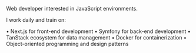 Web developer interested in JavaScript environments. 

I work daily and train on:

• Next.js for front-end development 
• Symfony for back-end development 
• TanStack ecosystem for data management 
• Docker for containerization 
• Object-oriented programming and design patterns
